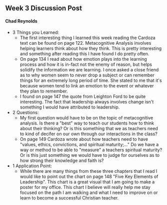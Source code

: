 ## Week 3 Discussion Post
#### Chad Reynolds
* 3 Things you Learned:
	- The first interesting thing I learned this week reading the Cardoza text can be found on page 122. Metacognitive Analysis involves helping learners think about how they think. This is pretty interesting and something after reading this I have found I do pretty often. 
	- On page 134 I read about how emotion plays into the learning process and how it is in-fact not the enemy of reason, but helps solidify the information we are learning. I once asked a close friend as to why women seem to never drop a subject or can remember things for an extremely long period of time. She stated to me that it's because women tend to link an emotion to the event or whatever they plan to remember. 
	- I found on page 147 the quote from Leighton Ford to be quite interesting. The fact that leadership always involves change isn't something I would have attributed to leadership. 
* 2 Questions:
	- My first question would have to be on the topic of metacognitive analysis. Is there a "best" way to teach our students how to think about their thinking?  Or is this something that we as teachers need to kind of decifer on our own through our interactions in the class?
	- On page 149 Cardoza wrote about how teachers need to have "values, ethics, convictions, and spiritual maturity;..." Do we have a way or method to be able to "measure" a teachers spiritual maturity? Or is this just something we would have to judge for ourselves as to how strong their knowledge and faith is?
* 1 Application Point:
	- While there are many things from these three chapters that I read I would like to point out the chart on page 148 "Five Key Elements of Leadership". This chart is a great visual that I am going to make a poster for my office. This chart I believe will really help me stay focused on the path I am walking and what I need to improve on or learn to become a successful Christian teacher.